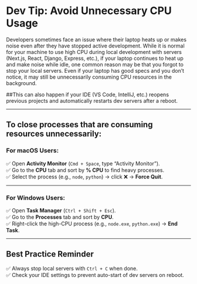 # Dev Tip: Avoid Unnecessary CPU Usage

Developers sometimes face an issue where their laptop heats up or makes noise even after they have stopped active development. While it is normal for your machine to use high CPU during local development with servers (Next.js, React, Django, Express, etc.), if your laptop continues to heat up and make noise while idle, one common reason may be that you forgot to stop your local servers. Even if your laptop has good specs and you don’t notice, it may still be unnecessarily consuming CPU resources in the background.

##This can also happen if your IDE (VS Code, IntelliJ, etc.) reopens previous projects and automatically restarts dev servers after a reboot.

---

## To close processes that are consuming resources unnecessarily:

### For macOS Users:
✅ Open **Activity Monitor** (`Cmd + Space`, type “Activity Monitor”).  
✅ Go to the **CPU** tab and sort by **% CPU** to find heavy processes.  
✅ Select the process (e.g., `node`, `python`) → click ❌ → **Force Quit**.

---

### For Windows Users:
✅ Open **Task Manager** (`Ctrl + Shift + Esc`).  
✅ Go to the **Processes** tab and sort by **CPU**.  
✅ Right-click the high-CPU process (e.g., `node.exe`, `python.exe`) → **End Task**.

---

## Best Practice Reminder

✅ Always stop local servers with `Ctrl + C` when done.  
✅ Check your IDE settings to prevent auto-start of dev servers on reboot.
